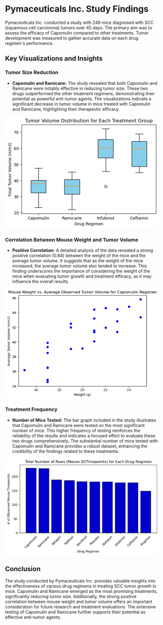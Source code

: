 # Pymaceuticals Inc. Study Findings

Pymaceuticals Inc. conducted a study with 249 mice diagnosed with SCC (squamous cell carcinoma) tumors over 45 days. The primary aim was to assess the efficacy of Capomulin compared to other treatments. Tumor development was measured to gather accurate data on each drug regimen's performance.

## Key Visualizations and Insights

### Tumor Size Reduction
- **Capomulin and Ramicane:** The study revealed that both Capomulin and Ramicane were notably effective in reducing tumor size. These two drugs outperformed the other treatment regimens, demonstrating their potential as powerful anti-tumor agents. The visualizations indicate a significant decrease in tumor volume in mice treated with Capomulin and Ramicane, highlighting their therapeutic efficacy.

![Tumor Volume Distribution for Each Treatment Group](https://github.com/thecolombian/Module-5-Challenge/blob/main/Images/Tumor%20Volume%20Distribution%20for%20Each%20Treatment%20Group.png)

### Correlation Between Mouse Weight and Tumor Volume
- **Positive Correlation:** A detailed analysis of the data revealed a strong positive correlation (0.84) between the weight of the mice and the average tumor volume. It suggests that as the weight of the mice increased, the average tumor volume also tended to increase. This finding underscores the importance of considering the weight of the mice when evaluating tumor growth and treatment efficacy, as it may influence the overall results.

![Mouse Weight vs Average Observed Tumor Volume for Capomulin Regimen](https://github.com/thecolombian/Module-5-Challenge/blob/main/Images/Mouse%20Weight%20vs%20Average%20Observed%20Tumor%20Volume%20for%20Capomulin%20Regimen.png)

### Treatment Frequency
- **Number of Mice Tested:** The bar graph included in the study illustrates that Capomulin and Ramicane were tested on the most significant number of mice. This higher frequency of testing reinforces the reliability of the results and indicates a focused effort to evaluate these two drugs comprehensively. The substantial number of mice tested with Capomulin and Ramicane provides a robust dataset, enhancing the credibility of the findings related to these treatments.

![Total Number of Rows Mouse ID Timepoints for Each Drug Regimen](https://github.com/thecolombian/Module-5-Challenge/blob/main/Images/Total%20Number%20of%20Rows%20Mouse%20IDTimepoints%20for%20Each%20Drug%20Regimen.png)

## Conclusion

The study conducted by Pymaceuticals Inc. provides valuable insights into the effectiveness of various drug regimens in treating SCC tumor growth in mice. Capomulin and Ramicane emerged as the most promising treatments, significantly reducing tumor size. Additionally, the strong positive correlation between mouse weight and tumor volume offers an important consideration for future research and treatment evaluations. The extensive testing of Capomulin and Ramicane further supports their potential as effective anti-tumor agents.
